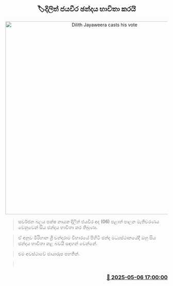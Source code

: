 <p align='center'><b><h2 align='center' title='Dilith Jayaweera casts his vote'>🏷දිලිත් ජයවීර ඡන්දය භාවිතා කරයි</h2></b></p>
<p align='center'><img src='https://helakuru.sgp1.cdn.digitaloceanspaces.com/esana/images/lib/dilith-local-election.jpg' width='600' alt='Dilith Jayaweera casts his vote'></p>

> සර්වජන බලය පක්ෂ නායක දිලිත් ජයවීර අද (06) පළාත් පාලන මැතිවරණය වෙනුවෙන් සිය ඡන්දය භාවිතා කර තිබුණා.

> ඒ අනුව මිරිහාන ශ්‍රී චන්දාරාම විහාරයේ පිහිටි ඡන්ද මධ්‍යස්ථානයේදී ඔහු සිය ඡන්දය භාවිතා කළ බවයි සඳහන් වෙන්නේ.

> එම අවස්ථාවේ ඡායාරූප පහතින්.

>  



<h3 align='right'><a href='https://www.helakuru.lk/esana/p/109853/'>📅 2025-05-06 17:00:00</a></h3>
